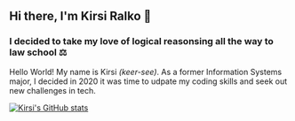 ## Hi there, I'm Kirsi Ralko 👋

### I decided to take my love of logical reasonsing all the way to law school ⚖️

Hello World! My name is Kirsi <em>(keer-see)</em>.  As a former Information Systems major, I decided in 2020 it was time to udpate my coding skills and seek out new challenges in tech.

[![Kirsi's GitHub stats](https://github-readme-stats.vercel.app/api?username=kirsralk)](https://github.com/kirsralk/github-readme-stats)
<!--
**kirsralk/kirsralk** is a ✨ _special_ ✨ repository because its `README.md` (this file) appears on your GitHub profile.

Here are some ideas to get you started:

- 🔭 I’m currently working on ...
- 🌱 I’m currently learning ...
- 👯 I’m looking to collaborate on ...
- 🤔 I’m looking for help with ...
- 💬 Ask me about ...
- 📫 How to reach me: ...
- 😄 Pronouns: ...
- ⚡ Fun fact: ...
-->
